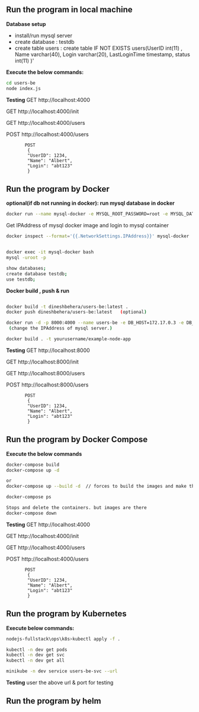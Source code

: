 


## Run the program in local machine

**Database setup**
- install/run mysql server
- create database : testdb
- create table users : create table IF NOT EXISTS users(UserID int(11) , Name varchar(40), Login varchar(20), LastLoginTime timestamp, status int(11) )'

**Execute the below commands:**
```sh
cd users-be
node index.js
```
**Testing**
GET http://localhost:4000

GET http://localhost:4000/init

GET http://localhost:4000/users

POST http://localhost:4000/users
```
       POST 
        {
        "UserID": 1234,
        "Name": "Albert",
        "Login": "abt123"
        }
```

## Run the program by Docker

**optional(if db not running in docker): run mysql database in docker**
```sh
docker run --name mysql-docker -e MYSQL_ROOT_PASSWORD=root -e MYSQL_DATABASE=testdb -d mysql:5.7
```

Get IPAddress of mysql docker image and login to mysql container 
```sh
docker inspect --format='{{.NetworkSettings.IPAddress}}' mysql-docker


docker exec -it mysql-docker bash
mysql -uroot -p

show databases;
create database testdb;
use testdb;
```

**Docker build , push & run**
```sh

docker build -t dineshbehera/users-be:latest .
docker push dineshbehera/users-be:latest   (optional)

docker run -d -p 8000:4000 --name users-be -e DB_HOST=172.17.0.3 -e DB_USER=root -e DB_PASSWORD=root -e DB_NAME=testdb dineshbehera/users-be:latest
 (change the IPAddress of mysql server.)

docker build . -t yourusername/example-node-app
```
**Testing**
GET http://localhost:8000

GET http://localhost:8000/init

GET http://localhost:8000/users

POST http://localhost:8000/users
```
       POST 
        {
        "UserID": 1234,
        "Name": "Albert",
        "Login": "abt123"
        }
```

## Run the program by Docker Compose

**Execute the below commands**
```sh
docker-compose build
docker-compose up -d

or
docker-compose up --build -d  // forces to build the images and make them up

docker-compose ps

Stops and delete the containers. but images are there
docker-compose down

```
**Testing**
GET http://localhost:4000

GET http://localhost:4000/init

GET http://localhost:4000/users

POST http://localhost:4000/users
```
       POST 
        {
        "UserID": 1234,
        "Name": "Albert",
        "Login": "abt123"
        }
```
## Run the program by Kubernetes

**Execute below commands:**
```sh
nodejs-fullstack\ops\k8s>kubectl apply -f .

kubectl -n dev get pods
kubectl -n dev get svc
kubectl -n dev get all

minikube -n dev service users-be-svc --url

```

**Testing**
user the above url & port for testing

## Run the program by helm
